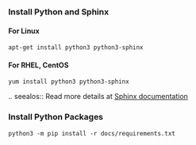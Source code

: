 ### Install Python and Sphinx

#### For Linux

```
apt-get install python3 python3-sphinx
```

#### For RHEL, CentOS
```
yum install python3 python3-sphinx
```

.. seealos:: Read more details at [Sphinx documentation](https://www.sphinx-doc.org/en/master/usage/installation.html)

### Install Python Packages

```
python3 -m pip install -r docs/requirements.txt
```
